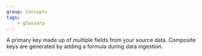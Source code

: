```yaml
---
group: Concepts
tags:
    - glossary
---
```

A primary key made up of multiple fields from your source data. Composite keys are generated by adding a formula during data ingestion.
